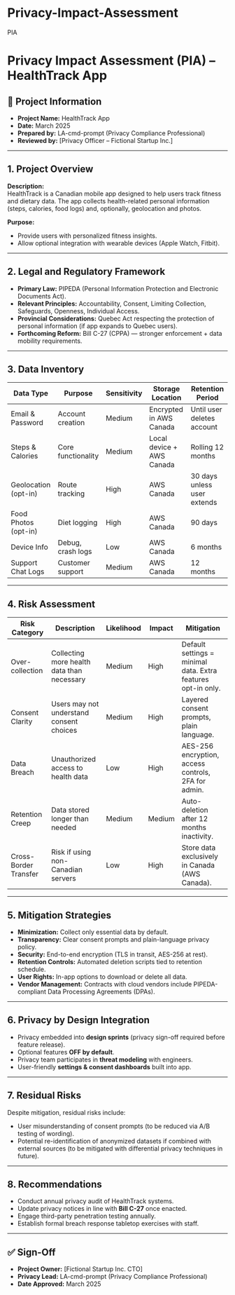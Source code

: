 # Privacy-Impact-Assessment
PIA
# Privacy Impact Assessment (PIA) – HealthTrack App

## 📌 Project Information
- **Project Name:** HealthTrack App  
- **Date:** March 2025  
- **Prepared by:** LA-cmd-prompt (Privacy Compliance Professional)  
- **Reviewed by:** [Privacy Officer – Fictional Startup Inc.]  

---

## 1. Project Overview
**Description:**  
HealthTrack is a Canadian mobile app designed to help users track fitness and dietary data. The app collects health-related personal information (steps, calories, food logs) and, optionally, geolocation and photos.  

**Purpose:**  
- Provide users with personalized fitness insights.  
- Allow optional integration with wearable devices (Apple Watch, Fitbit).  

---

## 2. Legal and Regulatory Framework
- **Primary Law:** PIPEDA (Personal Information Protection and Electronic Documents Act).  
- **Relevant Principles:** Accountability, Consent, Limiting Collection, Safeguards, Openness, Individual Access.  
- **Provincial Considerations:** Quebec Act respecting the protection of personal information (if app expands to Quebec users).  
- **Forthcoming Reform:** Bill C-27 (CPPA) — stronger enforcement + data mobility requirements.  

---

## 3. Data Inventory

| Data Type            | Purpose                          | Sensitivity | Storage Location | Retention Period |
|----------------------|----------------------------------|-------------|-----------------|------------------|
| Email & Password     | Account creation                 | Medium      | Encrypted in AWS Canada | Until user deletes account |
| Steps & Calories     | Core functionality               | Medium      | Local device + AWS Canada | Rolling 12 months |
| Geolocation (opt-in) | Route tracking                   | High        | AWS Canada       | 30 days unless user extends |
| Food Photos (opt-in) | Diet logging                     | High        | AWS Canada       | 90 days |
| Device Info          | Debug, crash logs                | Low         | AWS Canada       | 6 months |
| Support Chat Logs    | Customer support                 | Medium      | AWS Canada       | 12 months |

---

## 4. Risk Assessment

| Risk Category         | Description | Likelihood | Impact | Mitigation |
|-----------------------|-------------|------------|--------|------------|
| Over-collection       | Collecting more health data than necessary | Medium | High | Default settings = minimal data. Extra features opt-in only. |
| Consent Clarity       | Users may not understand consent choices | Medium | High | Layered consent prompts, plain language. |
| Data Breach           | Unauthorized access to health data | Low | High | AES-256 encryption, access controls, 2FA for admin. |
| Retention Creep       | Data stored longer than needed | Medium | Medium | Auto-deletion after 12 months inactivity. |
| Cross-Border Transfer | Risk if using non-Canadian servers | Low | High | Store data exclusively in Canada (AWS Canada). |

---

## 5. Mitigation Strategies
- **Minimization:** Collect only essential data by default.  
- **Transparency:** Clear consent prompts and plain-language privacy policy.  
- **Security:** End-to-end encryption (TLS in transit, AES-256 at rest).  
- **Retention Controls:** Automated deletion scripts tied to retention schedule.  
- **User Rights:** In-app options to download or delete all data.  
- **Vendor Management:** Contracts with cloud vendors include PIPEDA-compliant Data Processing Agreements (DPAs).  

---

## 6. Privacy by Design Integration
- Privacy embedded into **design sprints** (privacy sign-off required before feature release).  
- Optional features **OFF by default**.  
- Privacy team participates in **threat modeling** with engineers.  
- User-friendly **settings & consent dashboards** built into app.  

---

## 7. Residual Risks
Despite mitigation, residual risks include:  
- User misunderstanding of consent prompts (to be reduced via A/B testing of wording).  
- Potential re-identification of anonymized datasets if combined with external sources (to be mitigated with differential privacy techniques in future).  

---

## 8. Recommendations
- Conduct annual privacy audit of HealthTrack systems.  
- Update privacy notices in line with **Bill C-27** once enacted.  
- Engage third-party penetration testing annually.  
- Establish formal breach response tabletop exercises with staff.  

---

## ✅ Sign-Off
- **Project Owner:** [Fictional Startup Inc. CTO]  
- **Privacy Lead:** LA-cmd-prompt (Privacy Compliance Professional)  
- **Date Approved:** March 2025  
